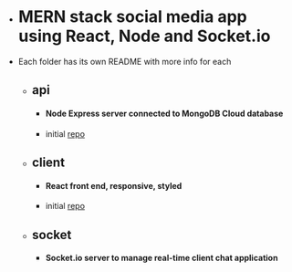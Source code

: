 -   # MERN stack social media app using React, Node and Socket.io
-   Each folder has its own README with more info for each

    -   ## api
        -   #### Node Express server connected to MongoDB Cloud database
        -   initial [repo](https://github.com/kawgh1/mern-social-media-rest-api)
    -   ## client
        -   #### React front end, responsive, styled
        -   initial [repo](https://github.com/kawgh1/mern-social-media-react)
    -   ## socket
        -   #### Socket.io server to manage real-time client chat application
